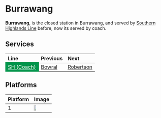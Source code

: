 # Burrawang

**Burrawang**, is the closed station in Burrawang, and served by [Southern Highlands Line](/sydneyrail/train/sh) before, now its served by coach.

## Services

| Line | Previous | Next |
| :--- | :--- | :--- |
| <mark style="background-color: #00954C; display: inline-block; padding: 6px 10px; margin: -6px -10px;"><a href="/sydneyrail/metro/m1" style="color: #fff;">SH (Coach)</a></mark> | [Bowral](/sydneyrail/bowral/bowral) | [Robertson](/sydneyrail/robertson/robertson) |

## Platforms

| Platform | Image |
| :--- | :--- |
| 1 | <img src="platform1.png" width="35%" height="35%"> |
